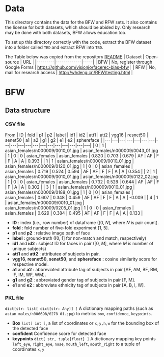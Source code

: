 # Data

This directory contains the data for the BFW and RFW sets.  It also contains the license for both datasets, which should be abided by.  Only research may be done with both datasets, BFW allows education too.

To set up this directory correctly with the code, extract the BFW dataset into a folder called `TBD` and extract RFW into `TBD`.

The Table below was copied from the repository [README](../README.md)
| Dataset | Open-source | URL |
|---------|-------------|-----|
| BFW     | No, register through Google Forms | https://github.com/visionjo/facerec-bias-bfw |
| RFW     | No, mail for research access | http://whdeng.cn/RFW/testing.html |

# BFW

## Data structure

### CSV file

[From](https://github.com/visionjo/facerec-bias-bfw/blob/master/data/README.md#data-structure)
| ID |  fold | p1  | p2  | label  | id1  | id2	| att1  | att2  | vgg16  | resnet50   | senet50   | a1   | a2   | g1   | g2 | e1   | e2   | sphereface   |
|---|---|---|---|---|---|---|---|---|---|---|---|---|---|---|---|---|---|---|
| 0  | 1  |  asian\_females/n000009/0010\_01.jpg | asian\_females/n000009/0043\_01.jpg | 1     | 0   | 0   | asian\_females | asian\_females | 0.820 | 0.703 | 0.679 | AF | AF | F  | F  | A  | A  | 0.393   |
| 1  | 1  | asian\_females/n000009/0010\_01.jpg | asian\_females/n000009/0120\_01.jpg | 1     | 0   | 0   | asian\_females | asian\_females | 0.719 | 0.524 | 0.594 | AF | AF | F  | F  | A  | A  | 0.354  |
| 2  | 1  |  asian\_females/n000009/0010\_01.jpg | asian\_females/n000009/0122\_02.jpg | 1     | 0   | 0   | asian\_females | asian\_females | 0.732 | 0.528 | 0.644  | AF | AF | F  | F  | A  | A  | 0.302  |
| 3 | 1    | asian\_females/n000009/0010\_01.jpg | asian\_females/n000009/0188\_01.jpg | 1     | 0   | 0   | asian\_females | asian\_females | 0.607 | 0.348 | 0.459 | AF | AF | F  | F  | A  | A  | \-0.009 |
| 4 | 1    | asian\_females/n000009/0010\_01.jpg | asian\_females/n000009/0205\_01.jpg | 1     | 0   | 0   | asian\_females | asian\_females | 0.629 | 0.384 | 0.495 | AF | AF | F  | F  | A  | A  | 0.133  |
<br>

* **ID** : index (i.e., row number) of dataframe ([0, *N*], where *N* is pair count).
* **fold** : fold number of five-fold experiment [1, 5].
* **p1**  and **p2** : relative image path of face
* **label** : ground-truth ([0, 1] for non-match and match, respectively)
* **id1** and **id2** : subject ID for faces in pair ([0, *M*], where *M* is number of unique subjects)
* **att1** and **att2** : attributee of subjects in pair.
* **vgg16**, **resnet50**, **senet50**, and **sphereface** : cosine similarity score for respective model.
* **a1** and **a2** : abbreviated attribute tag of subjects in pair [AF, AM, BF, BM, IF, IM, WF, WM].
* **g1** and **g2** : abbreviated gender tag of subjects in pair [F, M].
* **e1** and **e2** : abbreviate ethnicity tag of subjects in pair [A, B, I, W].

### PKL file

`dict[str: list[ dict[str: Any]] ]`
A dictionary mapping paths (such as `asian_males/n006698/0278_01.jpg`) to metrics `box`, `confidence`, `keypoints`.

* **Box** `list[ int ]`, a list of coordinates or `x,y,h,w` for the bounding box of the detected face
* **confident** Confidence score for detected face
* **keypoints** `dict[ str, tuple[float] ]` A dictionary mapping key points `left_eye`, `right_eye`, `nose`, `mouth_left`, `mouth_right` to a tuple of coordinates `x,y`